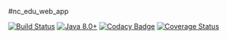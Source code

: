 #nc_edu_web_app

[![Build Status](https://semaphoreci.com/api/v1/vinogradov-max97/nc_edu_web_app/branches/master/shields_badge.svg)](https://semaphoreci.com/vinogradov-max97/nc_edu_web_app)
[![Java 8.0+](https://img.shields.io/badge/java-8.0%2b-green.svg)](http://www.oracle.com/technetwork/java/javase/downloads/index.html)
[![Codacy Badge](https://api.codacy.com/project/badge/grade/c2a73d2620a3469b9c681e4534f1e246)](https://www.codacy.com/app/vinogradov-max97/nc_edu_web_app)
[![Coverage Status](https://coveralls.io/repos/github/MaxVinogradov/nc_edu_web_app/badge.svg?branch=master)](https://coveralls.io/github/MaxVinogradov/nc_edu_web_app?branch=master)
